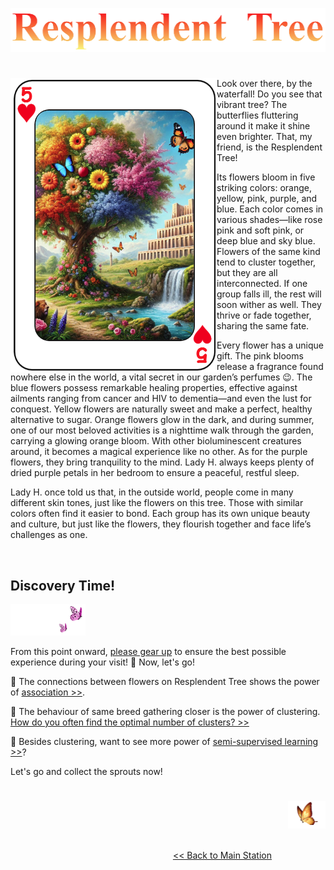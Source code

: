 <p align="center">
<img src="https://github.com/lady-h-world/My_Garden/blob/main/images/Resplendent_Tree_images/r_tree_title.png" width="511" height="70" />
</p>

#

<p>
<img align="left" src="https://github.com/lady-h-world/My_Garden/blob/main/images/Resplendent_Tree_images/res_tree_v2.png" width="330" height="470" />

Look over there, by the waterfall! Do you see that vibrant tree? The butterflies fluttering around it make it shine even brighter. That, my friend, is the Resplendent Tree!

Its flowers bloom in five striking colors: orange, yellow, pink, purple, and blue. Each color comes in various shades—like rose pink and soft pink, or deep blue and sky blue. Flowers of the same kind tend to cluster together, but they are all interconnected. If one group falls ill, the rest will soon wither as well. They thrive or fade together, sharing the same fate.

Every flower has a unique gift. The pink blooms release a fragrance found nowhere else in the world, a vital secret in our garden’s perfumes 😉. The blue flowers possess remarkable healing properties, effective against ailments ranging from cancer and HIV to dementia—and even the lust for conquest. Yellow flowers are naturally sweet and make a perfect, healthy alternative to sugar. Orange flowers glow in the dark, and during summer, one of our most beloved activities is a nighttime walk through the garden, carrying a glowing orange bloom. With other bioluminescent creatures around, it becomes a magical experience like no other. As for the purple flowers, they bring tranquility to the mind. Lady H. always keeps plenty of dried purple petals in her bedroom to ensure a peaceful, restful sleep.
  
Lady H. once told us that, in the outside world, people come in many different skin tones, just like the flowers on this tree. Those with similar colors often find it easier to bond. Each group has its own unique beauty and culture, but just like the flowers, they flourish together and face life’s challenges as one.

</p>
<p>&nbsp;</p>


## Discovery Time!

<p align="left">
<img src="https://github.com/lady-h-world/My_Garden/blob/main/images/follow_us.png" width="120" height="50" />
</p>

From this point onward, [please gear up][5] to ensure the best possible experience during your visit! 💝 Now, let's go!

🌱 The connections between flowers on Resplendent Tree shows the power of [association >>][1].

🌱 The behaviour of same breed gathering closer is the power of clustering. [How do you often find the optimal number of clusters? >>][4]

🌱 Besides clustering, want to see more power of [semi-supervised learning >>][2]?

Let's go and collect the sprouts now!


#

<p align="right">
<img src="https://github.com/lady-h-world/My_Garden/blob/main/images/going_back.png" width="60" height="44" />
</p>

&nbsp;&nbsp;&nbsp;&nbsp;&nbsp;&nbsp;&nbsp;&nbsp;&nbsp;&nbsp;&nbsp;&nbsp;&nbsp;&nbsp;&nbsp;&nbsp;&nbsp;&nbsp;&nbsp;&nbsp;&nbsp;&nbsp;&nbsp;&nbsp;&nbsp;&nbsp;&nbsp;&nbsp;&nbsp;&nbsp;&nbsp;&nbsp;&nbsp;&nbsp;&nbsp;&nbsp;&nbsp;&nbsp;&nbsp;&nbsp;&nbsp;&nbsp;&nbsp;&nbsp;&nbsp;&nbsp;&nbsp;&nbsp;&nbsp;&nbsp;&nbsp;&nbsp;&nbsp;&nbsp;&nbsp;&nbsp;&nbsp;&nbsp;&nbsp;&nbsp;&nbsp;&nbsp;&nbsp;&nbsp;&nbsp;&nbsp;&nbsp;&nbsp;&nbsp;&nbsp;&nbsp;&nbsp;&nbsp;&nbsp;&nbsp;&nbsp;&nbsp;&nbsp;&nbsp;&nbsp;&nbsp;&nbsp;&nbsp;&nbsp;&nbsp;&nbsp;&nbsp;&nbsp;&nbsp;&nbsp;&nbsp;&nbsp;&nbsp;&nbsp;&nbsp;&nbsp;&nbsp;&nbsp;&nbsp;&nbsp;&nbsp;&nbsp;&nbsp;&nbsp;&nbsp;&nbsp;&nbsp;&nbsp;&nbsp;&nbsp;&nbsp;&nbsp;&nbsp;&nbsp;&nbsp;&nbsp;&nbsp;&nbsp;&nbsp;&nbsp;&nbsp;&nbsp;&nbsp;&nbsp;&nbsp;&nbsp;&nbsp;&nbsp;&nbsp;&nbsp;&nbsp;&nbsp;&nbsp;&nbsp;&nbsp;&nbsp;&nbsp;&nbsp;&nbsp;&nbsp;&nbsp;&nbsp;&nbsp;&nbsp;&nbsp;&nbsp;&nbsp;&nbsp;&nbsp;&nbsp;&nbsp;&nbsp;&nbsp;&nbsp;&nbsp;&nbsp;&nbsp;&nbsp;&nbsp;&nbsp;&nbsp;&nbsp;&nbsp;&nbsp;&nbsp;&nbsp;&nbsp;&nbsp;&nbsp;&nbsp;&nbsp;&nbsp;&nbsp;&nbsp;&nbsp;&nbsp;&nbsp;&nbsp;&nbsp;&nbsp;&nbsp;&nbsp;&nbsp;&nbsp;&nbsp;&nbsp;&nbsp;&nbsp;&nbsp;&nbsp;&nbsp;&nbsp;&nbsp;&nbsp;[<< Back to Main Station][3]


[1]:https://github.com/lady-h-world/My_Garden/blob/main/reading_pages/Resplendent_Tree/rel1.md
[2]:https://github.com/lady-h-world/My_Garden/blob/main/reading_pages/Resplendent_Tree/semi_sup1.md
[3]:https://github.com/lady-h-world/My_Garden/blob/main/reading_pages/tour_guide.md#main-station-
[4]:https://github.com/lady-h-world/My_Garden/blob/main/reading_pages/Resplendent_Tree/unsup1.md
[5]:https://github.com/lady-h-world/My_Garden/blob/main/reading_pages/Resplendent_Tree/gear_up.md
